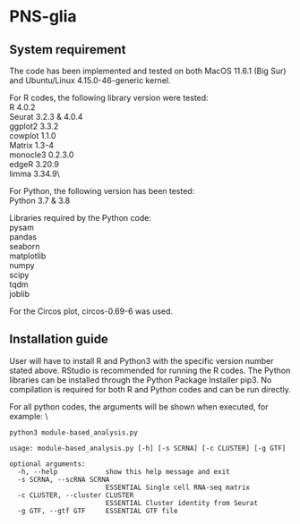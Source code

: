 # PNS-glia

## System requirement
The code has been implemented and tested on both MacOS 11.6.1 (Big Sur)  and Ubuntu/Linux 4.15.0-46-generic kernel.

For R codes, the following library version were tested:\
R 4.0.2\
Seurat 3.2.3 & 4.0.4\
ggplot2 3.3.2\
cowplot 1.1.0\
Matrix 1.3-4\
monocle3 0.2.3.0\
edgeR 3.20.9\
limma 3.34.9\

For Python, the following version has been tested:\
Python 3.7 & 3.8

Libraries required by the Python code:\
pysam\
pandas\
seaborn\
matplotlib\
numpy\
scipy\
tqdm\
joblib

For the Circos plot, circos-0.69-6 was used.

## Installation guide

User will have to install R and Python3 with the specific version number stated above. RStudio is recommended for running the R codes. The Python libraries can be installed through the Python Package Installer pip3. No compilation is required for both R and Python codes and can be run directly.

For all python codes, the arguments will be shown when executed, for example: \
```
python3 module-based_analysis.py

usage: module-based_analysis.py [-h] [-s SCRNA] [-c CLUSTER] [-g GTF]

optional arguments:
  -h, --help            show this help message and exit
  -s SCRNA, --scRNA SCRNA
                        ESSENTIAL Single cell RNA-seq matrix
  -c CLUSTER, --cluster CLUSTER
                        ESSENTIAL Cluster identity from Seurat
  -g GTF, --gtf GTF     ESSENTIAL GTF file
```
